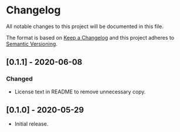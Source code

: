 # Changelog
All notable changes to this project will be documented in this file.

The format is based on [Keep a Changelog](http://keepachangelog.com/en/1.0.0/)
and this project adheres to [Semantic Versioning](http://semver.org/spec/v2.0.0.html).

## [0.1.1] - 2020-06-08
### Changed

- License text in README to remove unnecessary copy.


## [0.1.0] - 2020-05-29

- Initial release.
